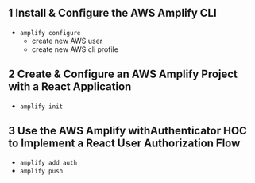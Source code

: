 ## 1 Install & Configure the AWS Amplify CLI
- `amplify configure`
  - create new AWS user
  - create new AWS cli profile

## 2 Create & Configure an AWS Amplify Project with a React Application
- `amplify init`

## 3 Use the AWS Amplify withAuthenticator HOC to Implement a React User Authorization Flow
- `amplify add auth`
- `amplify push`
